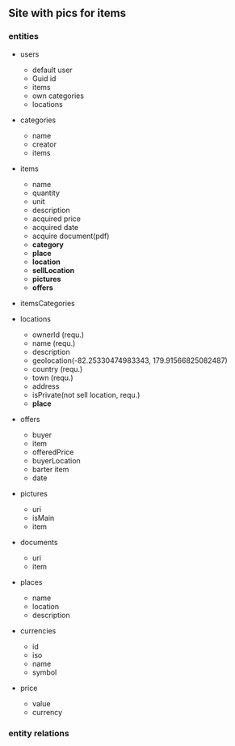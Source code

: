 ## **Site with pics for items**

### **entities**
- users
    - default user
    - Guid id
    - items
    - own categories
    - locations

- categories
    - name
    - creator
    - items
- items
    - name
    - quantity
    - unit
    - description
    - acquired price
    - acquired date
    - acquire document(pdf)
    - **category**
    - **place**
    - **location**
    - **sellLocation**
    - **pictures**
    - **offers**

- itemsCategories


- locations
    - ownerId (requ.)
    - name (requ.)
    - description
    - geolocation(-82.25330474983343, 179.91566825082487)
    - country (requ.)
    - town (requ.)
    - address
    - isPrivate(not sell location, requ.)
    - **place**

- offers
    - buyer
    - item
    - offeredPrice
    - buyerLocation
    - barter item
    - date

- pictures
    - uri
    - isMain
    - item

- documents
    - uri
    - item
- places
    - name
    - location
    - description
- currencies
    - id
    - iso
    - name
    - symbol

- price
    - value
    - currency

### entity relations 
